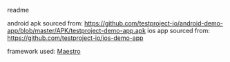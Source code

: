 readme

android apk sourced from: https://github.com/testproject-io/android-demo-app/blob/master/APK/testproject-demo-app.apk
ios app sourced from: https://github.com/testproject-io/ios-demo-app

framework used: [Maestro](https://github.com/mobile-dev-inc/maestro)
